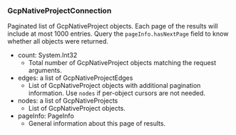 ### GcpNativeProjectConnection
Paginated list of GcpNativeProject objects. Each page of the results will include at most 1000 entries. Query the `pageInfo.hasNextPage` field to know whether all objects were returned.

- count: System.Int32
  - Total number of GcpNativeProject objects matching the request arguments.
- edges: a list of GcpNativeProjectEdges
  - List of GcpNativeProject objects with additional pagination information. Use `nodes` if per-object cursors are not needed.
- nodes: a list of GcpNativeProjects
  - List of GcpNativeProject objects.
- pageInfo: PageInfo
  - General information about this page of results.

